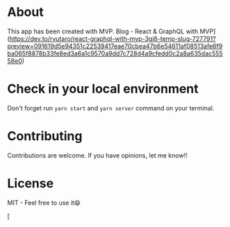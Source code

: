 # About
This app has been created with MVP. 
Blog - React & GraphQL with MVP](https://dev.to/ryutaro/react-graphql-with-mvp-3gj8-temp-slug-727791?preview=091619d5e94351c22539417eae70cbea47b6e54611af08513afe6f9ba065f8878b33fe8ed3a6a1c9570a9dd7c728d4a9cfedd0c2a8a635dac55558e0)

# Check in your local environment
Don't forget run `yarn start` and `yarn server` command on your terminal.

# Contributing
Contributions are welcome. If you have opinions, let me know!!

# License
MIT - Feel free to use it😆

[


